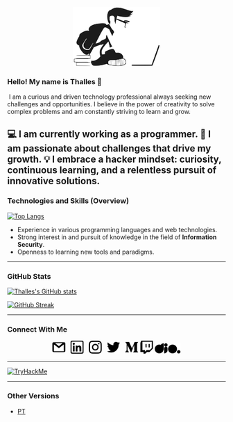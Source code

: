 <p align="center">
  <img src="./statics/images/study-development.svg" title="student" width=200 />
</p>

### Hello! My name is Thalles 👋
&#8203;
I am a curious and driven technology professional always seeking new challenges and opportunities. I believe in the power of creativity to solve complex problems and am constantly striving to learn and grow.

💻 I am currently working as a programmer.
🚀 I am passionate about challenges that drive my growth.
💡 I embrace a hacker mindset: curiosity, continuous learning, and a relentless pursuit of innovative solutions.
&#8203;
---

### Technologies and Skills (Overview)

[![Top Langs](https://github-readme-stats.vercel.app/api/top-langs/?username=thazsobral&layout=compact&hide_title=true)](https://github.com/anuraghazra/github-readme-stats)

* Experience in various programming languages and web technologies.
* Strong interest in and pursuit of knowledge in the field of **Information Security**.
* Openness to learning new tools and paradigms.

---

### GitHub Stats

[![Thalles's GitHub stats](https://github-readme-stats.vercel.app/api?username=thazsobral&hide_title=true&show_icons=true)](https://github.com/anuraghazra/github-readme-stats)

[![GitHub Streak](https://streak-stats.demolab.com/?user=thazsobral&hide_title=true)](https://git.io/streak-stats)

---

### Connect With Me

<p align="center">
  <a href="mailto:thazsobral@gmail.com" target="_blank"><img src="./statics/icons/gmail.svg" title="e-mail" width=30 /></a>
  &nbsp;
  <a href="[https://www.linkedin.com/in/thalles-sobral/](https://www.linkedin.com/in/thalles-sobral/)" target="_blank"><img src="./statics/icons/linkedin.svg" title="linkedin" width=30 /></a>
  &nbsp;
  <a href="[https://www.instagram.com/thaz.sobral/](https://www.instagram.com/thaz.sobral/)" target="_blank"><img src="./statics/icons/instagram.svg" title="instagram" width=30 /></a>
  &nbsp;
  <a href="[https://twitter.com/SobralThalles](https://twitter.com/SobralThalles)" target="_blank"><img src="./statics/icons/twitter.svg" title="twitter" width=30 /></a>
  &nbsp;
  <a href="[https://medium.com/@thazsobral](https://medium.com/@thazsobral)" target="_blank"><img src="./statics/icons/medium.svg" title="medium" width=30 /></a>
  <a href="[https://www.twitch.tv/thazsobral](https://www.twitch.tv/thazsobral)" target="_blank"><img src="./statics/icons/twitch.svg" title="twitch" width= 30 /></a>
  <a href="[https://www.dio.me/users/thazsobral](https://www.dio.me/users/thazsobral)" target="_blank"><img src="./statics/icons/dio.svg" title="dio" width=60 /></a>
</p>

---

[![TryHackMe](https://tryhackme-badges.s3.amazonaws.com/thazsobral.png)](https://tryhackme.com/p/thazsobral)

---

### Other Versions

* [PT](https://github.com/thazsobral/thazsobral/blob/main/README.md)
